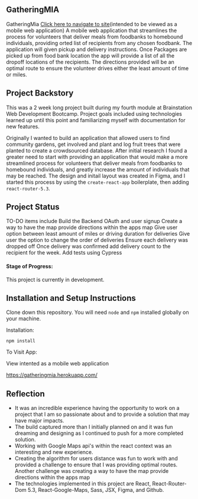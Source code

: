 ## GatheringMIA

GatheringMia
[Click here to navigate to site](https://gatheringmia.herokuapp.com/)(intended to be viewed as a mobile web application)
A mobile web application that streamlines the process for volunteers that deliver meals from foodbanks to homebound individuals, providing orted list of recipients from any chosen foodbank. The application will given pickup and delivery instructions. Once Packages are picked up from food bank location the app will provide a list of all the dropoff locations of the recipients. The directions provided will be an optimal route to ensure the volunteer drives either the least amount of time or miles.

## Project Backstory

This was a 2 week long project built during my fourth module at Brainstation Web Development Bootcamp. Project goals included using technologies learned up until this point and familiarizing myself with documentation for new features.

Originally I wanted to build an application that allowed users to find community gardens, get involved and plant and log fruit trees that were planted to create a crowdsourced database. After initial research I found a greater need to start with providing an application that would make a more streamlined process for volunteers that deliver meals from foodbanks to homebound individuals, and greatly increase the amount of individuals that may be reached. The design and initail layout was created in Figma, and I started this process by using the `create-react-app` boilerplate, then adding `react-router-5.3`.

## Project Status

TO-DO items include
Build the Backend
OAuth and user signup
Create a way to have the map provide directions within the apps map
Give user option between least amount of miles or driving duration for deliveries
Give user the option to change the order of deliveries
Ensure each delivery was dropped off
Once delivery was confirmed add delivery count to the recipient for the week.
Add tests using Cypress

#### Stage of Progress:

This project is currently in development.

## Installation and Setup Instructions

Clone down this repository. You will need `node` and `npm` installed globally on your machine.

Installation:

`npm install`

To Visit App:

View intented as a mobile web application

https://gatheringmia.herokuapp.com/

## Reflection

- It was an incredible experience having the opportunity to work on a project that I am so passionate about and to provide
  a solution that may have major impacts.
- The build captured more than I initially planned on and it was fun dreaming and designing as I continued to push for a more completed solution.
- Working with Google Maps api's within the react context was an interesting and new experience.
- Creating the algorithm for users distance was fun to work with and provided a challenge to ensure that I was providing optimal routes.
  Another challenge was creating a way to have the map provide directions within the apps map
- The technologies implemented in this project are React, React-Router-Dom 5.3, React-Google-Maps, Sass, JSX, Figma, and Github.
